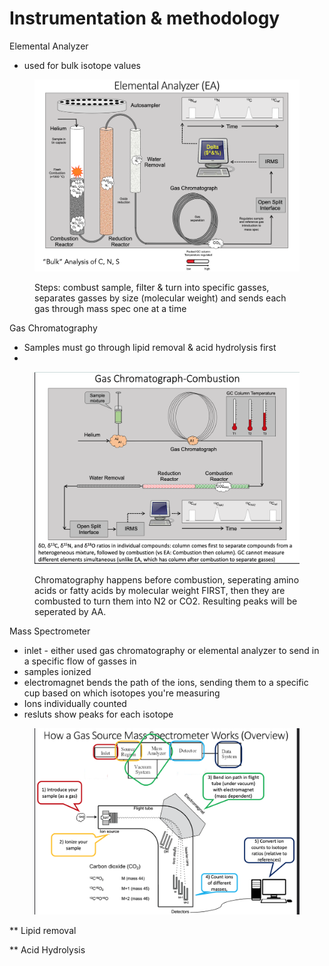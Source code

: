 # Instrumentation & methodology

Elemental Analyzer

* used for bulk isotope values&#x20;

<figure><img src="../../.gitbook/assets/Screen Shot 2023-03-29 at 5.36.52 PM.png" alt=""><figcaption><p>Steps: combust sample, filter &#x26; turn into specific gasses, separates gasses by size (molecular weight) and sends each gas through mass spec one at a time</p></figcaption></figure>

Gas Chromatography&#x20;

* Samples must go through lipid removal & acid hydrolysis first&#x20;
*

<figure><img src="../../.gitbook/assets/Screen Shot 2023-03-29 at 5.40.11 PM.png" alt=""><figcaption><p>Chromatography happens before combustion, seperating amino acids or fatty acids by molecular weight FIRST, then they are combusted to turn them into N2 or CO2. Resulting peaks will be seperated by AA. </p></figcaption></figure>

Mass Spectrometer&#x20;

* inlet - either used gas chromatography or elemental analyzer to send in a specific flow of gasses in&#x20;
* samples ionized&#x20;
* electromagnet bends the path of the ions, sending them to a specific cup based on which isotopes you're measuring&#x20;
* Ions individually counted
* resluts show peaks for each isotope&#x20;

<figure><img src="../../.gitbook/assets/Screen Shot 2023-03-29 at 5.35.05 PM.png" alt=""><figcaption></figcaption></figure>

\*\* Lipid removal&#x20;



\*\* Acid Hydrolysis&#x20;

